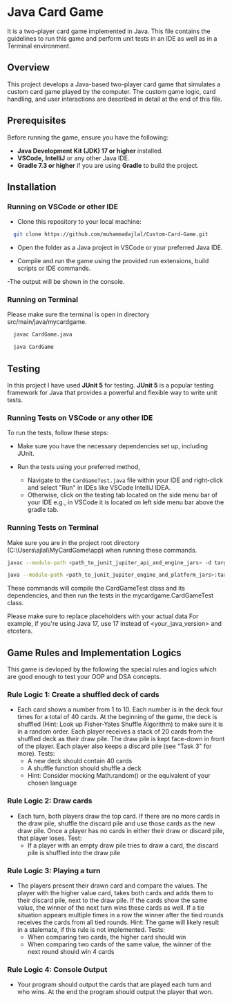 # Java Card Game

It is a two-player card game implemented in Java. This file contains the guidelines to run this game and perform unit tests in an IDE as well as in a Terminal environment.  

## Overview

This project develops a Java-based two-player card game that simulates a custom card game played by the computer. The custom game logic, card handling, and user interactions are described in detail at the end of this file. 

## Prerequisites

Before running the game, ensure you have the following:

- **Java Development Kit (JDK) 17 or higher** installed.
- **VSCode,** **IntelliJ** or any other Java IDE.
- **Gradle 7.3 or higher** if you are using **Gradle** to build the project.

## Installation

### Running on VSCode or other IDE

- Clone this repository to your local machine:
```bash
  git clone https://github.com/muhammadajlal/Custom-Card-Game.git
```

- Open the folder as a Java project in VSCode or your preferred Java IDE.

- Compile and run the game using the provided run extensions, build scripts or IDE commands.

-The output will be shown in the console.


### Running on Terminal
Please make sure the terminal is open in directory src/main/java/mycardgame.
```bash
  javac CardGame.java
```
```bash
  java CardGame
```
## Testing

In this project I have used **JUnit 5** for testing. **JUnit 5** is a popular testing framework for Java that provides a powerful and flexible way to write unit tests.

### Running Tests on VSCode or any other IDE

To run the tests, follow these steps:

- Make sure you have the necessary dependencies set up, including JUnit.

- Run the tests using your preferred method, 

  - Navigate to the `CardGameTest.java` file within your IDE and right-click and select "Run" in IDEs like VSCode IntelliJ IDEA.
  - Otherwise, click on the testing tab located on the side menu bar of your IDE e.g., in VSCode it is located on left side menu bar above the gradle tab. 
  

### Running Tests on Terminal

Make sure you are in the project root directory (C:\Users\ajlal\MyCardGame\app) when running these commands.
```bash
javac --module-path <path_to_junit_jupiter_api_and_engine_jars> -d target/test-classes --module-source-path src/test/java -m mycardgame/mycardgame.CardGameTest <your_java_version>
```
```bash
java --module-path <path_to_junit_jupiter_engine_and_platform_jars>:target/test-classes --module mycardgame/mycardgame.CardGameTest
```
These commands will compile the CardGameTest class and its dependencies, and then run the tests in the mycardgame.CardGameTest class.

Please make sure to replace placeholders with your actual data For example, if you're using Java 17, use 17 instead of <your_java_version> and etcetera.

## Game Rules and Implementation Logics 
This game is devloped by the following the special rules and logics which are good enough to test your OOP and DSA concepts. 
### Rule Logic 1: Create a shuffled deck of cards
- Each card shows a number from 1 to 10. Each number is in the deck four times for a total of 40 cards. At the beginning of the game, the deck is shuffled (Hint: Look up Fisher-Yates Shuffle Algorithm) to make sure it is in a random order. Each player receives a stack of 20 cards from the shuffled deck as their draw pile. The draw pile is kept face-down in front of the player. Each player also keeps a discard pile (see "Task 3" for more). Tests: 
  - A new deck should contain 40 cards
  - A shuffle function should shuffle a deck 
  - Hint: Consider mocking Math.random() or the equivalent of your chosen language

### Rule Logic 2: Draw cards
- Each turn, both players draw the top card. If there are no more cards in the draw pile, shuffle the discard pile and use those cards as the new draw pile. Once a player has no cards in either their draw or discard pile, that player loses. Test: 
  - If a player with an empty draw pile tries to draw a card, the discard pile is shuffled into the draw pile

### Rule Logic 3: Playing a turn
- The players present their drawn card and compare the values. The player with the higher value card, takes both cards and adds them to their discard pile, next to the draw pile. If the cards show the same value, the winner of the next turn wins these cards as well. If a tie situation appears multiple times in a row the winner after the tied rounds receives the cards from all tied rounds. Hint: The game will likely result in a stalemate, if this rule is not implemented. Tests:
  - When comparing two cards, the higher card should win
  - When comparing two cards of the same value, the winner of the next round should win 4 cards

### Rule Logic 4: Console Output
- Your program should output the cards that are played each turn and who wins. At the end the program should output the player that won.


